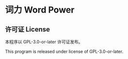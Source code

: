 # 词力 Word Power

## 许可证 License

本程序以 GPL-3.0-or-later 许可证发布。

This program is released under license of GPL-3.0-or-later.
